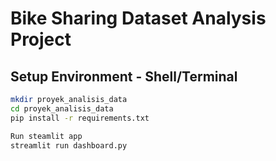 # Bike Sharing Dataset Analysis Project

## Setup Environment - Shell/Terminal
```bash
mkdir proyek_analisis_data
cd proyek_analisis_data
pip install -r requirements.txt

Run steamlit app
streamlit run dashboard.py
